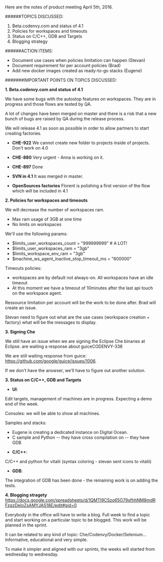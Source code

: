 Here are the notes of product meeting April 5th, 2016.

######TOPICS DISCUSSED:

1. Beta.codenvy.com and status of 4.1
2. Policies for workspaces and timeouts
3. Status on C/C++, GDB and Targets
4. Blogging strategy


######ACTION ITEMS:
- Document use cases when policies limitation can happen (Stevan)
- Document requirement for per account policies (Brad)
- Add new docker images created as ready-to-go stacks (Eugene)


#######IMPORTANT POINTS ON TOPICS DISCUSSED:

**1. Beta.codenvy.com and status of 4.1**

We have some bugs with the autostop features on workspaces. They are in progress and those flows are tested by QA. 

A lot of changes have been merged on master and there is a risk that a new bunch of bugs are raised by QA during the release process. 

We will release 4.1 as soon as possible in order to allow partners to start creating factories.

* **CHE-922**
We cannot create new folder to projects inside of projects. 
Don't work on 4.0

* **CHE-880** 
Very urgent - Anna is working on it.

* **CHE-897**
Done

* **SVN in 4.1**
It was merged in master. 

* **OpenSources factories**
Florent is polishing a first version of the flow which will be included in 4.1

**2. Policies for workspaces and timeouts**

We will decrease the number of workspaces ram.
- Max ram usage of 3GB at one time 
- No limits on workspaces

We'll use the following params:
- $limits_user_workspaces_count = "999999999" # A LOT!
- $limits_user_workspaces_ram = "3gb"
- $limits_workspace_env_ram = "3gb"
- $machine_ws_agent_inactive_stop_timeout_ms = "600000"

Timeouts policies:
- workspaces are by default  not always-on. All workspaces have an idle timeout
- At this moment we have a timeout of 10minutes after the last api touch on the workspace agent.

Ressource limitation per account will be the work to be done after. Brad will create an issue.

Stevan need to figure out what are the use cases (workspace creation + factory) what will be the messages to display.


**3. Signing Che**

We still have an issue when we are signing the Eclipse Che binaries at Eclipse. are waiting a response about guiceCODENVY-338

We are still waiting response from guice: https://github.com/google/guice/issues/1006.

If we don't have the answser, we'll have to figure out another solution.



**3. Status on C/C++, GDB and Targets**

* **UI**:

Edit targets, management of machines are in progress. 
Expecting a demo end of the week. 

Consoles:
we will be able to show all machines.

Samples and stacks:
- Eugene is creating a dedicated instance on Digital Ocean.
- C sample and Python
-- they have cross compilation on 
-- they have GDB

* **C/C++**:

C/C++ and python for vitalii (syntax coloring - stevan sent icons to vitalii)

* **GDB**:

The integration of GDB has been done - the remaining work is on adding the tests. 

**4. Blogging stragety**
https://docs.google.com/spreadsheets/d/1QMTI9CSzo65O79sfhhNM8mdRFzgzDeIoZsAMYJAS18E/edit#gid=0

Everybody in the office will have to write a blog.
Full week to find a topic and start working on a particular topic to be blogged.
This work will be planned in the sprint.

It can be related to any kind of topic: Che/Codenvy/Docker/Selenium...
Informative, educational and very simple.

To make it simpler and aligned with our sprints, the weeks will started from wednesday to wednesday.